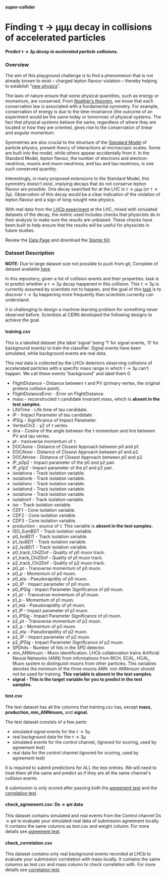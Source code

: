 #### **super-collider**

# **Finding τ → μμμ decay in collisions of accelerated particles**

##### Predict τ → 3μ decay in acelerated particle collisions.

### **Overview**

The aim of this playground challenge is to find a phenomenon that is not already known to exist – charged lepton flavour violation – thereby helping to establish "[new physics](https://en.wikipedia.org/wiki/Physics_beyond_the_Standard_Model)". 

The laws of nature ensure that some physical quantities, such as energy or momentum, are conserved. From [Noether’s theorem](https://en.wikipedia.org/wiki/Noether%27s_theorem), we know that each conservation law is associated with a fundamental symmetry. For example, conservation of energy is due to the time-invariance (the outcome of an experiment would be the same today or tomorrow) of physical systems. The fact that physical systems behave the same, regardless of where they are located or how they are oriented, gives rise to the conservation of linear and angular momentum.

Symmetries are also crucial to the structure of the [Standard Model](https://en.wikipedia.org/wiki/Standard_Model) of particle physics, present theory of interactions at microscopic scales. Some are built into the model, while others appear accidentally from it. In the Standard Model, lepton flavour, the number of electrons and electron-neutrinos, muons and muon-neutrinos, and tau and tau-neutrinos, is one such conserved quantity.

Interestingly, in many proposed extensions to the Standard Model, this symmetry doesn’t exist, implying decays that do not conserve lepton flavour are possible. One decay searched for at the LHC is τ → μμμ (or τ → 3μ). Observation of this decay would be a clear indication of the violation of lepton flavour and a sign of long-sought new physics.

With real data from the [LHCb experiment](http://lhcb-public.web.cern.ch/lhcb-public/) at the LHC, mixed with simulated datasets of the decay, the metric used includes checks that physicists do in their analysis to make sure the results are unbiased. These checks have been built to help ensure that the results will be useful for physicists in future studies.

Review the [Data Page](https://www.kaggle.com/c/flavours-of-physics-kernels-only/data) and download the [Starter Kit](https://github.com/yandexdataschool/flavours-of-physics-start).

### **Dataset Description**

**NOTE:** Due to large dataset size not possible to push from git, Complete of dataset available [here](https://huggingface.co/datasets/n1ghtf4l1/super-collider). 

In this repository, given a list of collision events and their properties. task is to predict whether a τ → 3μ decay happened in this collision. This τ → 3μ is currently assumed by scientists not to happen, and the goal of this [task](https://www.kaggle.com/competitions/flavours-of-physics-kernels-only/overview) is to discover τ → 3μ happening more frequently than scientists currently can understand.

It is challenging to design a machine learning problem for something never observed before. Scientists at CERN developed the following designs to achieve the goal.

#### **training.csv**

This is a labelled dataset (the label ‘signal’ being ‘1’ for signal events, ‘0’ for background events) to train the classifier. Signal events have been simulated, while background events are real data.

This real data is collected by the LHCb detectors observing collisions of accelerated particles with a specific mass range in which τ → 3μ can’t happen. We call these events “background” and label them 0.
- FlightDistance - Distance between τ and PV (primary vertex, the original protons collision point).
- FlightDistanceError - Error on FlightDistance.
- mass - reconstructed τ candidate invariant mass, which is **absent in the test samples.**
- LifeTime - Life time of tau candidate.
- IP - Impact Parameter of tau candidate.
- IPSig - Significance of Impact Parameter.
- VertexChi2 - χ2 of τ vertex.
- dira - Cosine of the angle between the τ momentum and line between PV and tau vertex. 
- pt - transverse momentum of τ.
- DOCAone - Distance of Closest Approach between p0 and p1.
- DOCAtwo - Distance of Closest Approach between p1 and p2.
- DOCAthree - Distance of Closest Approach between p0 and p2.
- IP_p0p2 - Impact parameter of the p0 and p2 pair.
- IP_p1p2 - Impact parameter of the p1 and p2 pair.
- isolationa - Track isolation variable.
- isolationb - Track isolation variable.
- isolationc - Track isolation variable.
- isolationd - Track isolation variable.
- isolatione - Track isolation variable.
- isolationf - Track isolation variable.
- iso - Track isolation variable.
- CDF1 - Cone isolation variable.
- CDF2 - Cone isolation variable.
- CDF3 - Cone isolation variable.
- production - source of τ. This variable is **absent in the test samples.**
- ISO_SumBDT - Track isolation variable.
- p0_IsoBDT - Track isolation variable.
- p1_IsoBDT - Track isolation variable.
- p2_IsoBDT - Track isolation variable.
- p0_track_Chi2Dof - Quality of p0 muon track.
- p1_track_Chi2Dof - Quality of p1 muon track.
- p2_track_Chi2Dof - Quality of p2 muon track.
- p0_pt - Transverse momentum of p0 muon.
- p0_p - Momentum of p0 muon.
- p0_eta - Pseudorapidity of p0 muon.
- p0_IP - Impact parameter of p0 muon.
- p0_IPSig - Impact Parameter Significance of p0 muon.
- p1_pt - Transverse momentum of p1 muon.
- p1_p - Momentum of p1 muon.
- p1_eta - Pseudorapidity of p1 muon.
- p1_IP - Impact parameter of p1 muon.
- p1_IPSig - Impact Parameter Significance of p1 muon.
- p2_pt - Transverse momentum of p2 muon.
- p2_p - Momentum of p2 muon.
- p2_eta - Pseudorapidity of p2 muon.
- p2_IP - Impact parameter of p2 muon.
- p2_IPSig - Impact Parameter Significance of p2 muon.
- SPDhits - Number of hits in the SPD detector.
- min_ANNmuon - Muon identification. LHCb collaboration trains Artificial Neural Networks (ANN) from informations from RICH, ECAL, HCAL, Muon system to distinguish muons from other particles. This variables denotes the minimum of the three muons ANN. min ANNmuon should not be used for training. **This variable is absent in the test samples.**
- **signal - This is the target variable for you to predict in the test samples.**

#### **test.csv**

The test dataset has all the columns that training.csv has, except **mass, production, min_ANNmuon,** and **signal.** 

The test dataset consists of a few parts:
- simulated signal events for the τ → 3μ
- real background data for the τ → 3μ
- simulated events for the control channel, (ignored for scoring, used by agreement test)
- real data for the control channel (ignored for scoring, used by agreement test)

It is required to submit predictions for ALL the test entries. We will need to treat them all the same and predict as if they are all the same channel's collision events. 

A submission is only scored after passing both the [agreement test](https://www.kaggle.com/c/flavours-of-physics/details/agreement-test) and the [correlation test](https://www.kaggle.com/c/flavours-of-physics/details/correlation-test).

#### **check_agreement.csv: Ds → φπ data**

This dataset contains simulated and real events from the Control channel Ds → φπ to evaluate your simulated-real data of submission agreement locally. It contains the same columns as test.csv and weight column. For more details see [agreement test](https://www.kaggle.com/c/flavours-of-physics/details/agreement-test).

#### **check_correlation.csv**

This dataset contains only real background events recorded at LHCb to evaluate your submission correlation with mass locally. It contains the same columns as test.csv and mass column to check correlation with. For more details see [correlation test](https://www.kaggle.com/c/flavours-of-physics/details/correlation-test).
